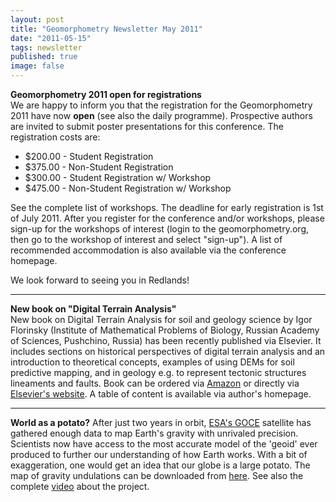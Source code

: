 ```yaml
---
layout: post
title: "Geomorphometry Newsletter May 2011"
date: "2011-05-15"
tags: newsletter
published: true
image: false
---
```


**Geomorphometry 2011 open for registrations**  
We are happy to inform you that the registration for the Geomorphometry 2011 have now **open** (see also the daily programme). Prospective authors are invited to submit poster presentations for this conference. The registration costs are:

- $200.00 - Student Registration
-  $375.00 - Non-Student Registration
-  $300.00 - Student Registration w/ Workshop
-  $475.00 - Non-Student Registration w/ Workshop

See the complete list of workshops. The deadline for early registration is 1st of July 2011. After you register for the conference and/or workshops, please sign-up for the workshops of interest (login to the geomorphometry.org, then go to the workshop of interest and select "sign-up"). A list of recommended accommodation is also available via the conference homepage.

We look forward to seeing you in Redlands!

* * *

**New book on "Digital Terrain Analysis"**  
[](http://www.elsevierdirect.com/product.jsp?isbn=9780123850362)New book on Digital Terrain Analysis for soil and geology science by Igor Florinsky (Institute of Mathematical Problems of Biology, Russian Academy of Sciences, Pushchino, Russia) has been recently published via Elsevier. It includes sections on historical perspectives of digital terrain analysis and an introduction to theoretical concepts, examples of using DEMs for soil predictive mapping, and in geology e.g. to represent tectonic structures lineaments and faults. Book can be ordered via [Amazon](http://www.amazon.com/Digital-Terrain-Analysis-Science-Geology/dp/0123850363) or directly via [Elsevier's website](http://www.elsevier.com/product.jsp?isbn=9780123850362). A table of content is available via author's homepage. 

* * *

**World as a potato?** 
After just two years in orbit, [ESA's GOCE](http://www.esa.int/SPECIALS/GOCE/) satellite has gathered enough data to map Earth's gravity with unrivaled precision. Scientists now have access to the most accurate model of the 'geoid' ever produced to further our understanding of how Earth works. With a bit of exaggeration, one would get an idea that our globe is a large potato. The map of gravity undulations can be downloaded from [here](http://www.esa.int/esaMI/GOCE/SEMRCXSHKHF_1.html). See also the complete [video](http://www.youtube.com/watch?v=rBzBikb5fso) about the project.
